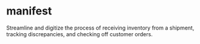 # manifest
Streamline and digitize the process of receiving inventory from a shipment, tracking discrepancies, and checking off customer orders.
